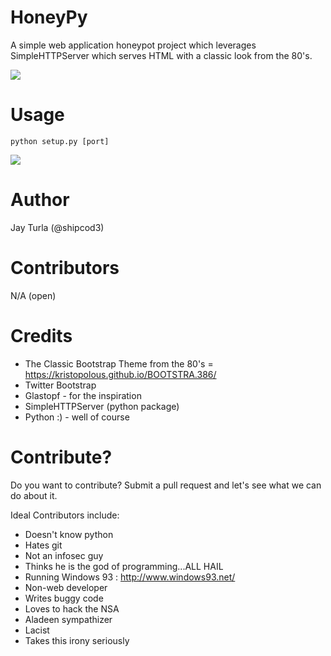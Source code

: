 HoneyPy
=======

A simple web application honeypot project which leverages SimpleHTTPServer which serves HTML with a classic look from the 80's.

<img src="https://raw.githubusercontent.com/shipcod3/honeypy/master/img/HoneyPY.PNG" />

Usage
=====

```python setup.py [port]```

<img src="https://raw.githubusercontent.com/shipcod3/honeypy/master/img/usage.PNG" />

Author
======
Jay Turla (@shipcod3)

Contributors
============
N/A (open)

Credits
=======
- The Classic Bootstrap Theme from the 80's = https://kristopolous.github.io/BOOTSTRA.386/
- Twitter Bootstrap
- Glastopf - for the inspiration
- SimpleHTTPServer (python package)
- Python :) - well of course

Contribute?
===========
Do you want to contribute? Submit a pull request and let's see what we can do about it. 

Ideal Contributors include:
- Doesn't know python
- Hates git
- Not an infosec guy
- Thinks he is the god of programming...ALL HAIL
- Running Windows 93 : http://www.windows93.net/
- Non-web developer
- Writes buggy code
- Loves to hack the NSA
- Aladeen sympathizer
- Lacist
- Takes this irony seriously
